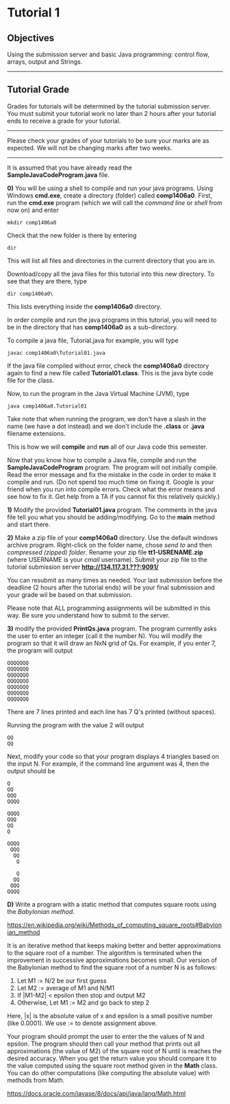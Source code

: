 # Tutorial 1


## Objectives  
Using the submission server and basic Java programming: control flow, arrays, output and Strings.    

---   
   

## Tutorial Grade

Grades for tutorials will be determined by the tutorial submission server. You must submit your tutorial work no later than 2 hours after your tutorial ends to receive a grade for your tutorial. 

---

Please check your grades of your tutorials to be sure your marks are as expected. We will not be changing marks after two weeks.

---

It is assumed that you have already read the **SampleJavaCodeProgram.java** file.
	 
__0)__ You will be using a shell to compile and run your java programs. 
Using Windows **cmd.exe**, create a directory (folder) called **comp1406a0**. First, run the **cmd.exe** program (which we will call the *command line* or *shell* from now on) and enter 

```mkdir comp1406a0```

Check that the new folder is there by entering 

```dir```

This will list all files and directories in the current directory that you are in.

Download/copy all the java files for this tutorial into this new directory. To see that they are there, type

```dir comp1406a0\```

This lists everything inside the **comp1406a0** directory. 

In order compile and run the java programs in this tutorial, you will need to be in the directory that has **comp1406a0** as a sub-directory. 

To compile a java file, Tutorial.java for example, you will type

```javac comp1406a0\Tutorial01.java```
 
If the java file compiled without error, check the **comp1406a0** directory again to find a new file called **Tutorial01.class**. This is the java byte code file for the class. 

Now, to run the program in the Java Virtual Machine (JVM), type

```java comp1406a0.Tutorial01```

Take note that when running the program, we don't have a slash in the name (we have a dot instead) and we don't include the **.class** or **.java** filename extensions. 

This is how we will **compile** and **run** all of our Java code this semester.

Now that you know how to compile a Java file, compile and run the **SampleJavaCodeProgram** program. The program will not initially compile. Read the error message and fix the mistake in the code in order to make it compile and run. (Do not spend too much time on fixing it. Google is your friend when you run into compile errors. Check what the error means and see how to fix it. Get help from a TA if you cannot fix this relatively quickly.)


__1)__ Modify the provided **Tutorial01.java** program. The comments in the java file tell you what you should be adding/modifying. Go to the __main__ method and start there.

__2)__ Make a zip file of your **comp1406a0** directory. Use the default windows archive program. Right-click on the folder name, chose *send to* and then *compressed (zipped) folder*. Rename your zip file **tt1-USRENAME.zip** (where USERNAME is your *cmail* username). Submit your zip file to the tutorial submission server **http://134.117.31.???:9091/**   

You can resubmit as many times as needed. Your last submission before the deadline (2 hours after the tutorial ends) will be your final submission and your grade wil be based on that submission. 

Please note that ALL programming assignments will be submitted in this way. Be sure you understand how to submit to the server.

__3)__ modify the provided **PrintQs.java** program. The program currently asks the user to enter an integer (call it the number N).  You will modify the program so that it will draw an NxN grid of Qs. For example, if you enter 7, the program will output 

```
QQQQQQQ
QQQQQQQ
QQQQQQQ
QQQQQQQ
QQQQQQQ
QQQQQQQ
QQQQQQQ
```

There are 7 lines printed and each line has 7 Q's printed (without spaces).

Running the program with the value 2 will output

```
QQ
QQ
```

Next, modify your code so that your program displays 4 triangles based on the input N. For example, if the command line argument was 4, then the output should be
```
Q
QQ
QQQ
QQQQ

QQQQ
QQQ
QQ
Q

QQQQ
 QQQ
  QQ
   Q

   Q
  QQ
 QQQ
QQQQ
```




__D)__ Write a program with a static method that computes square roots using the _Babylonian method_.

https://en.wikipedia.org/wiki/Methods_of_computing_square_roots#Babylonian_method

It is an iterative method that keeps making better and better approximations to the square root of a number. The
algorithm is terminated when the improvement in successive approximations becomes small.
Our version of the Babylonian method to find the square root of a number N is as follows:
1. Let M1 := N/2 be our first guess
2. Let M2 := average of M1 and N/M1
3. If |M1-M2| < epsilon then stop and output M2
4. Otherwise, Let M1 := M2 and go back to step 2

Here, |x| is the absolute value of x and epsilon is a small positive number (like 0.0001). We use := to denote
assignment above.

Your program should prompt the user to enter the the values of N and epsilon. The program should then call your method that prints out all approximations (the value of M2) of the square root of N until is reaches the desired accuracy. When you get the return value you should compare it to the value computed using the square root method given in the **Math** class. You can do other computations (like computing the absolute value) with methods from Math. 

https://docs.oracle.com/javase/8/docs/api/java/lang/Math.html

